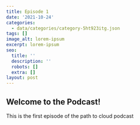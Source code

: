 ```yaml
---
title: Episode 1
date: '2021-10-24'
categories:
  - data/categories/category-5ht923itg.json
tags: []
image_alt: lorem-ipsum
excerpt: lorem-ipsum
seo:
  title: ''
  description: ''
  robots: []
  extra: []
layout: post
---
```

## Welcome to the Podcast!

This is the first episode of the path to cloud podcast

